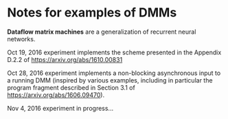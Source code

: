 # Notes for examples of DMMs

**Dataflow matrix machines** are a generalization of recurrent neural networks.

Oct 19, 2016 experiment implements the scheme presented in the
Appendix D.2.2 of https://arxiv.org/abs/1610.00831

Oct 28, 2016 experiment implements a non-blocking asynchronous
input to a running DMM (inspired by various examples, including
in particular the program fragment described in
Section 3.1 of https://arxiv.org/abs/1606.09470).

Nov 4, 2016 experiment in progress...
